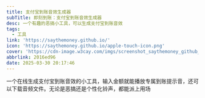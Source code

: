 ```yaml
---
title: 支付宝到账音效生成器
subTitle: 即刻到账：支付宝到账音效生成器
desc: 一个有趣的恶搞小工具，可以生成支付宝到账音效
tags:
  - 工具
link: 'https://saythemoney.github.io/'
icon: 'https://saythemoney.github.io/apple-touch-icon.png'
cover: 'https://cdn-image.w3cay.com/imgs/screenshot_saythemoney_github_io_1743337276516.jpg'
abbrlink: 2016ed96
date: 2025-03-30 20:17:46
---
```


一个在线生成支付宝到账音效的小工具，输入金额就能播放专属到账提示音，还可以下载音频文件。无论是恶搞还是个性化铃声，都能派上用场